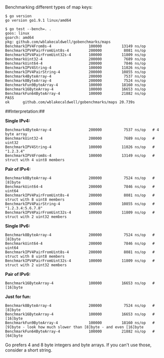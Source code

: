 Benchmarking different types of map keys:

	$ go version
	go version go1.9.1 linux/amd64

	$ go test --bench=. .
	goos: linux
	goarch: amd64
	pkg: github.com/wblakecaldwell/gobenchmarks/maps
	BenchmarkIPV4From8s-4            	  100000	     13149 ns/op
	BenchmarkIPV4PairFromUint8s-4    	  200000	      8081 ns/op
	BenchmarkIPV4PairFromUint32s-4   	  100000	     11809 ns/op
	BenchmarkUint32-4                	  200000	      7689 ns/op
	BenchmarkUint64-4                	  200000	      7846 ns/op
	BenchmarkIPV4String-4            	  100000	     11026 ns/op
	BenchmarkIPV4PairString-4        	  200000	     10855 ns/op
	Benchmark4ByteArray-4            	  200000	      7537 ns/op
	Benchmark8ByteArray-4            	  200000	      7524 ns/op
	BenchmarkFun9ByteArray-4         	  100000	     18160 ns/op
	Benchmark16ByteArray-4           	  100000	     16653 ns/op
	BenchmarkFun64ByteArray-4        	  100000	     21882 ns/op
	PASS
	ok  	github.com/wblakecaldwell/gobenchmarks/maps	20.739s


##Interpretation:##

**Single IPv4:**

	Benchmark4ByteArray-4            	  200000	      7537 ns/op   # 4 byte array
	BenchmarkUint32-4                	  200000	      7689 ns/op   # uint32
	BenchmarkIPV4String-4            	  100000	     11026 ns/op   # "1.2.3.4"
	BenchmarkIPV4From8s-4            	  100000	     13149 ns/op   # struct with 4 uint8 members

**Pair of IPv4:**

	Benchmark8ByteArray-4            	  200000	      7524 ns/op   # [8]byte
	BenchmarkUint64-4                	  200000	      7846 ns/op   # uint64
	BenchmarkIPV4PairFromUint8s-4    	  200000	      8081 ns/op   # struct with 8 uint8 members
	BenchmarkIPV4PairString-4        	  200000	     10855 ns/op   # "1.2.3.4:5.6.7.8"
	BenchmarkIPV4PairFromUint32s-4   	  100000	     11809 ns/op   # struct with 2 uint32 members
	
**Single IPv6:**

	Benchmark8ByteArray-4            	  200000	      7524 ns/op   # [8]byte
	BenchmarkUint64-4                	  200000	      7846 ns/op   # uint64
	BenchmarkIPV4PairFromUint8s-4    	  200000	      8081 ns/op   # struct with 8 uint8 members
	BenchmarkIPV4PairFromUint32s-4   	  100000	     11809 ns/op   # struct with 2 uint32 members

**Pair of IPv6:**

	Benchmark16ByteArray-4           	  100000	     16653 ns/op   # [16]byte

**Just for fun:**

	Benchmark8ByteArray-4            	  200000	      7524 ns/op   # [8]byte
	Benchmark16ByteArray-4           	  100000	     16653 ns/op   # [16]byte
	BenchmarkFun9ByteArray-4         	  100000	     18160 ns/op   # [9]byte - look how much slower than [8]byte - and even [16]byte
	BenchmarkFun64ByteArray-4        	  100000	     21882 ns/op   # [64]byte


Go prefers 4 and 8 byte integers and byte arrays. If you can't use those, consider a short string.
